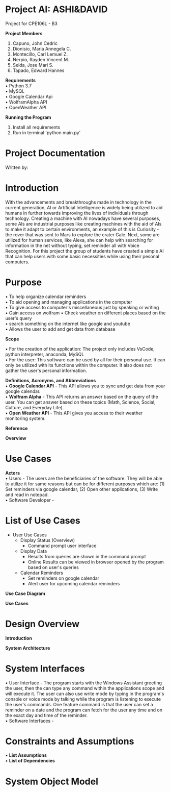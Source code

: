 # Project AI: ASHI&DAVID
Project for CPE106L - B3

**Project Members**  
  1.  Capuno, John Cedric
  2.  Dionisio, Maria Annegela C.
  3.  Montecillo, Carl Lemuel Z.
  4.  Nerpio, Rayden Vincent M. 
  5.  Selda, Jose Mari S.
  6.  Tapado, Edward Hannes

**Requirements**  
• Python 3.7  
• MySQL  
• Google Calendar Api  
• WolframAlpha API  
• OpenWeather API

**Running the Program**  
1. Install all requirements
2. Run in terminal 'python main.py'

# Project Documentation
Written by:

# Introduction
  With the advancements and breakthroughs made in technology in the current generation, AI or Artificial Intelligence is widely being utilized to aid humans in further towards improving the lives of individuals through technology. Creating a machine with AI nowadays have several purposes, some AIs are industrial purposes like creating machines with the aid of AIs to make it adapt to certain environments, an example of this is Curiosity - the rover that was sent to Mars to explore the crater Gale. Next, some are utilized for human services, like Alexa, she can help with searching for information in the net without typing, set reminder all with Voice Recognition. For this project the group of students have created a simple AI that can help users with some basic necessities while using their pesonal computers.  
  
# Purpose  
• To help organize calendar reminders    
• To aid opening and managing applications in the computer  
• To give access to computer's miscellaneous just by speaking or writing  
• Gain access on wolfram 
• Check weather on different places based on the user's query  
• search something on the internet like google and youtube  
• Allows the user to add and get data from database  

**Scope**
  
  • For the creation of the application: The project only includes VsCode, python interpreter, anaconda, MySQL  
  • For the user: This software can be used by all for their personal use. It can only be utilized with its functions within the computer. It also does not gather the user's personal information.  
  
**Definitions, Acronyms, and Abbreviations**  
• **Google Calendar API** - This API allows you to sync and get data from your google calendar.  
• **Wolfram Alpha**  - This API returns an answer based on the query of the user. You can get answer based on these topics (Math, Science, Social, Culture, and Everyday Life).  
• **Open Weather API** - This API gives you access to their weather monitoring system.  

**Reference**  
  
**Overview**  
  
# Use Cases #  

**Actors**  
    • Users - The users are the beneficiaries of the software. They will be able to utilize it for same reasons but can be for different purposes which are: (1) Set reminders via google calendar, (2) Open other applications, (3) Write and read in notepad.  
    • Software Developer -  
  
# List of Use Cases #  
  - User Use Cases
    - Display Status (Overview)
      - Command prompt user interface
    - Display Data 
      - Results from queries are shown in the command prompt
      - Online Results can be viewed in browser opened by the program based on user's queries
    - Calendar Reminders
      - Set reminders on google calendar
      - Alert user for upcoming calendar reminders
  
**Use Case Diagram**  

**Use Cases**  

# Design Overview

**Introduction**

**System Architecture**

# System Interfaces #   
• User Interface - The program starts with the Windows Assistant greeting the user, then the can type any command within the applications scope and will execute it. The user can also use write mode by typing in the program's console or voice mode by talking while the program is listening to execute the user's commands. One feature command is that the user can set a reminder on a date and the program can fetch for the user any time and on the exact day and time of the reminder.  
• Software Interfaces -  
# Constraints and Assumptions #  
• **List Assumptions**  
• **List of Dependencies**  

# System Object Model #  
</br>  

